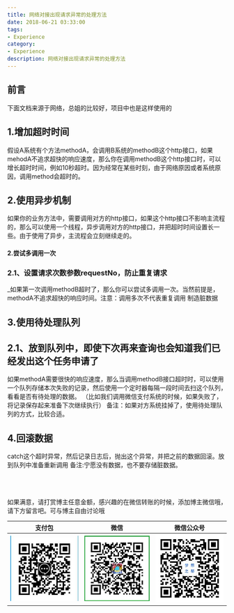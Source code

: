 ```yaml
---
title: 网络对接出现请求异常的处理方法
date: 2018-06-21 03:33:00
tags: 
- Experience
category: 
- Experience
description: 网络对接出现请求异常的处理方法
---
```

<!-- image url 
https://raw.githubusercontent.com/HealerJean/HealerJean.github.io/master/blogImages
　　首行缩进
<font color="red">  </font>
-->

## 前言

下面文档来源于网络，总姐的比较好，项目中也是这样使用的

## 1.增加超时时间
假设A系统有个方法methodA，会调用B系统的methodB这个http接口，如果mehodA不追求超快的响应速度，那么你在调用methodB这个http接口时，可以增长超时时间，例如10秒超时。因为经常在某些时刻，由于网络原因或者系统原因，调用method会超时的。
## 2.使用异步机制
如果你的业务方法中，需要调用对方的http接口，如果这个http接口不影响主流程的，那么可以使用一个线程，异步调用对方的http接口，并把超时时间设置长一些。由于使用了异步，主流程会立刻继续走的。
#### 2.尝试多调用一次
### 2.1、设置请求次数参数requestNo，防止重复请求
_如果第一次调用methodB超时了，那么你可以尝试多调用一次。当然前提是，methodA不追求超快的响应时间。注意：调用多次不代表重复调用 制造脏数据
## 3.使用待处理队列
## 2.1、放到队列中，即使下次再来查询也会知道我们已经发出这个任务申请了
如果methodA需要很快的响应速度，那么当调用methodB接口超时时，可以使用一个队列存储本次失败的记录，然后使用一个定时器每隔一段时间去扫这个队列，看看是否有待处理的数据。 （比如我们调用微信支付系统的时候，如果失败了，将记录保存起来准备下次继续执行） 备注：如果对方系统挂掉了，使用待处理队列的方式，比较合适。
## 4.回滚数据
catch这个超时异常，然后记录日志后，抛出这个异常，并把之前的数据回滚。放到队列中准备重新调用 备注:宁愿没有数据，也不要存储脏数据。






<br/><br/><br/>
如果满意，请打赏博主任意金额，感兴趣的在微信转账的时候，添加博主微信哦， 请下方留言吧。可与博主自由讨论哦

|支付包 | 微信|微信公众号|
|:-------:|:-------:|:------:|
|![支付宝](https://raw.githubusercontent.com/HealerJean/HealerJean.github.io/master/assets/img/tctip/alpay.jpg) | ![微信](https://raw.githubusercontent.com/HealerJean/HealerJean.github.io/master/assets/img/tctip/weixin.jpg)|![微信公众号](https://raw.githubusercontent.com/HealerJean/HealerJean.github.io/master/assets/img/my/qrcode_for_gh_a23c07a2da9e_258.jpg)|




<!-- Gitalk 评论 start  -->

<link rel="stylesheet" href="https://unpkg.com/gitalk/dist/gitalk.css">
<script src="https://unpkg.com/gitalk@latest/dist/gitalk.min.js"></script> 
<div id="gitalk-container"></div>    
 <script type="text/javascript">
    var gitalk = new Gitalk({
		clientID: `1d164cd85549874d0e3a`,
		clientSecret: `527c3d223d1e6608953e835b547061037d140355`,
		repo: `HealerJean.github.io`,
		owner: 'HealerJean',
		admin: ['HealerJean'],
		id: 'VpyLUjX2YRxvk2kS',
    });
    gitalk.render('gitalk-container');
</script> 

<!-- Gitalk end -->

